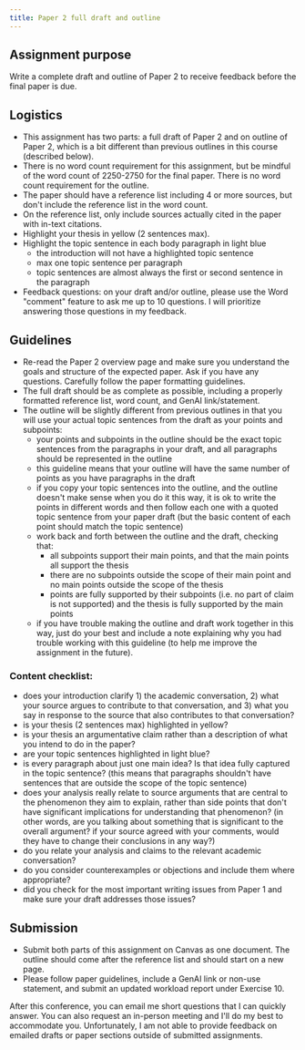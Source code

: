 ```yaml
---
title: Paper 2 full draft and outline
---
```


<!-- next time:

- make clear the thesis and main outline points should be directly from the paper, maybe exclude the subpoints?
- could do just topic sentences but arranged into hierarchy
- add examples of good outlines
- maybe 2 parts: topic sentence and purpose of paragraph? but isn't that redundant, wouldn't the purpose just be to convey a claim?
- need to add something making clear that you don't explain the source and go through the arguments just to do it, but only when needed for the thesis. Can use planning/p2-8 outline problem as an example.
- put word count limit on outline?
- want to add video or resource showing how to work back and forth between an outline and document
- for outline formats, specify limited number of subpoints

-->

## Assignment purpose

Write a complete draft and outline of Paper 2 to receive feedback before the final paper is due.

## Logistics

- This assignment has two parts: a full draft of Paper 2 and on outline of Paper 2, which is a bit different than previous outlines in this course (described below).
- There is no word count requirement for this assignment, but be mindful of the word count of 2250-2750 for the final paper. There is no word count requirement for the outline.
- The paper should have a reference list including 4 or more sources, but don't include the reference list in the word count.
- On the reference list, only include sources actually cited in the paper with in-text citations.
- Highlight your thesis in yellow (2 sentences max).
- Highlight the topic sentence in each body paragraph in light blue
	- the introduction will not have a highlighted topic sentence
	- max one topic sentence per paragraph
	- topic sentences are almost always the first or second sentence in the paragraph
- Feedback questions: on your draft and/or outline, please use the Word "comment" feature to ask me up to 10 questions. I will prioritize answering those questions in my feedback.

## Guidelines

- Re-read the Paper 2 overview page and make sure you understand the goals and structure of the expected paper. Ask if you have any questions. Carefully follow the paper formatting guidelines.
- The full draft should be as complete as possible, including a properly formatted reference list, word count, and GenAI link/statement.
- The outline will be slightly different from previous outlines in that you will use your actual topic sentences from the draft as your points and subpoints:
	- your points and subpoints in the outline should be the exact topic sentences from the paragraphs in your draft, and all paragraphs should be represented in the outline
	- this guideline means that your outline will have the same number of points as you have paragraphs in the draft
	- if you copy your topic sentences into the outline, and the outline doesn't make sense when you do it this way, it is ok to write the points in different words and then follow each one with a quoted topic sentence from your paper draft (but the basic content of each point should match the topic sentence)
	- work back and forth between the outline and the draft, checking that:
		- all subpoints support their main points, and that the main points all support the thesis
		- there are no subpoints outside the scope of their main point and no main points outside the scope of the thesis
		- points are fully supported by their subpoints (i.e. no part of  claim is not supported) and the thesis is fully supported by the main points
	- if you have trouble making the outline and draft work together in this way, just do your best and include a note explaining why you had trouble working with this guideline (to help me improve the assignment in the future).

### Content checklist:

- does your introduction clarify 1) the academic conversation, 2) what your source argues to contribute to that conversation, and 3) what you say in response to the source that also contributes to that conversation?
- is your thesis (2 sentences max) highlighted in yellow?
- is your thesis an argumentative claim rather than a description of what you intend to do in the paper?
- are your topic sentences highlighted in light blue?
- is every paragraph about just one main idea? Is that idea fully captured in the topic sentence? (this means that paragraphs shouldn't have sentences that are outside the scope of the topic sentence)
- does your analysis really relate to source arguments that are central to the phenomenon they aim to explain, rather than side points that don't have significant implications for understanding that phenomenon? (in other words, are you talking about something that is significant to the overall argument? if your source agreed with your comments, would they have to change their conclusions in any way?)
- do you relate your analysis and claims to the relevant academic conversation?
- do you consider counterexamples or objections and include them where appropriate?
- did you check for the most important writing issues from Paper 1 and make sure your draft addresses those issues?

## Submission

- Submit both parts of this assignment on Canvas as one document. The outline should come after the reference list and should start on a new page.
- Please follow paper guidelines, include a GenAI link or non-use statement, and submit an updated workload report under Exercise 10.

After this conference, you can email me short questions that I can quickly answer. You can also request an in-person meeting and I'll do my best to accommodate you. Unfortunately, I am not able to provide feedback on emailed drafts or paper sections outside of submitted assignments.
